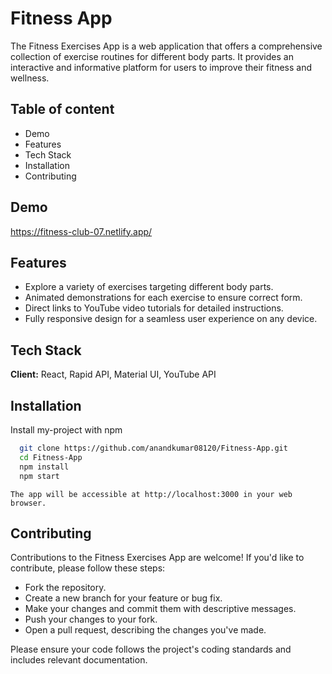 
# Fitness App

The Fitness Exercises App is a web application that offers a comprehensive collection of exercise routines for different body parts. It provides an interactive and informative platform for users to improve their fitness and wellness.


## Table of content
- Demo
- Features
- Tech Stack
- Installation
- Contributing

## Demo

https://fitness-club-07.netlify.app/


## Features

- Explore a variety of exercises targeting different body parts.
- Animated demonstrations for each exercise to ensure correct form.
- Direct links to YouTube video tutorials for detailed instructions.
- Fully responsive design for a seamless user experience on any device.


## Tech Stack

**Client:** React, Rapid API, Material UI, YouTube API



## Installation

Install my-project with npm

```bash
  git clone https://github.com/anandkumar08120/Fitness-App.git
  cd Fitness-App
  npm install
  npm start
```
    The app will be accessible at http://localhost:3000 in your web browser.
## Contributing

Contributions to the Fitness Exercises App are welcome! If you'd like to contribute, please follow these steps:

- Fork the repository.
- Create a new branch for your feature or bug fix.
- Make your changes and commit them with descriptive messages.
- Push your changes to your fork.
- Open a pull request, describing the changes you've made.

Please ensure your code follows the project's coding standards and includes relevant documentation.
